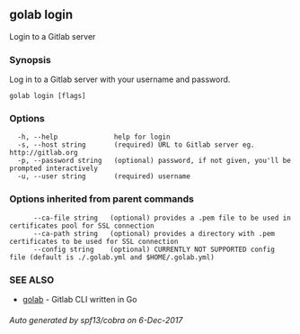 ## golab login

Login to a Gitlab server

### Synopsis


Log in to a Gitlab server with your username and password.

```
golab login [flags]
```

### Options

```
  -h, --help              help for login
  -s, --host string       (required) URL to Gitlab server eg. http://gitlab.org
  -p, --password string   (optional) password, if not given, you'll be prompted interactively
  -u, --user string       (required) username
```

### Options inherited from parent commands

```
      --ca-file string   (optional) provides a .pem file to be used in certificates pool for SSL connection
      --ca-path string   (optional) provides a directory with .pem certificates to be used for SSL connection
      --config string    (optional) CURRENTLY NOT SUPPORTED config file (default is ./.golab.yml and $HOME/.golab.yml)
```

### SEE ALSO
* [golab](golab.md)	 - Gitlab CLI written in Go

###### Auto generated by spf13/cobra on 6-Dec-2017
